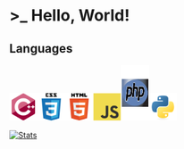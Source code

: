 # >_ Hello, World!

## Languages
<p align="left"><img src="https://raw.githubusercontent.com/devicons/devicon/master/icons/cplusplus/cplusplus-original.svg" alt="cplusplus" width="50" height="50"/><img src="https://raw.githubusercontent.com/devicons/devicon/master/icons/css3/css3-original-wordmark.svg" alt="css3" width="50" height="50"/><img src="https://raw.githubusercontent.com/devicons/devicon/master/icons/html5/html5-original-wordmark.svg" alt="html5" width="50" height="50"/><img src="https://raw.githubusercontent.com/devicons/devicon/master/icons/javascript/javascript-original.svg" alt="javascript" width="50" height="50"/><img src="https://raw.githubusercontent.com/devicons/devicon/master/icons/php/php-original.svg" alt="php" width="50" height="100"/><img src="https://raw.githubusercontent.com/devicons/devicon/master/icons/python/python-original.svg" alt="python" width="50" height="50"/></p>

[![Stats](https://github-readme-stats.vercel.app/api/top-langs?username=pouletenslip&show_icons=true&locale=en&bg_color=0d1117&text_color=ffffff&layout=compact)](https://github.com/PouletEnSlip/)
